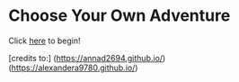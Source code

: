 # Choose Your Own Adventure
Click [here](walking-home.md) to begin!

[credits to:] (https://annad2694.github.io/) (https://alexandera9780.github.io/)
